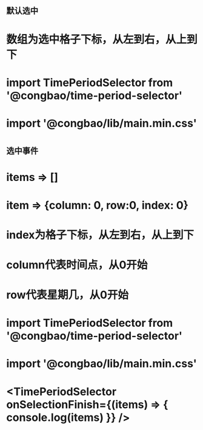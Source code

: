## 默认选中

# 数组为选中格子下标，从左到右，从上到下
# import TimePeriodSelector from '@congbao/time-period-selector'
# import '@congbao/lib/main.min.css'
# <TimePeriodSelector defaultSelected={[1,2]} />

## 选中事件

# items => []
# item => {column: 0, row:0, index: 0}
# index为格子下标，从左到右，从上到下
# column代表时间点，从0开始
# row代表星期几，从0开始

# import TimePeriodSelector from '@congbao/time-period-selector'
# import '@congbao/lib/main.min.css'
# <TimePeriodSelector onSelectionFinish={(items) => { console.log(items) }} />
